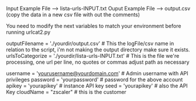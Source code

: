 Input Example File --> lista-urls-INPUT.txt
Ouput Example File --> output.csv   (copy the data in a new csv file with out the comments)

You need to modify the next variables to match your environment before running urlcat2.py


outputFilename = './yourdir/output.csv'  # This the logFile/csv name in relation to the script, i'm not making the output directory make sure it exists.
urlsToCategorize = './yourdir/lista-urls-INPUT.txt'  # This is the file we're processing, one url per line, no quotes or commas adjust path as necessary

username = 'yourusername@yourdomain.com'  # Admin username with API privileges
password = 'yourpassword'    # password for the above account
apikey = 'yourapikey'      # instance API key
seed = 'yourapikey'        # also the API Key
cloudName = "zscaler"     # this is the customer


   
